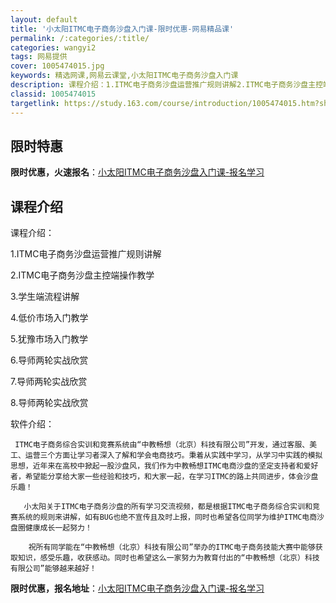 ```yaml
---
layout: default
title: '小太阳ITMC电子商务沙盘入门课-限时优惠-网易精品课'
permalink: /:categories/:title/
categories: wangyi2
tags: 网易提供
cover: 1005474015.jpg
keywords: 精选网课,网易云课堂,小太阳ITMC电子商务沙盘入门课
description: 课程介绍：1.ITMC电子商务沙盘运营推广规则讲解2.ITMC电子商务沙盘主控端操作教学3.学生端流程讲解4.低价市场入
classid: 1005474015
targetlink: https://study.163.com/course/introduction/1005474015.htm?share=1&shareId=1025206652&utm_campaign=share&utm_medium=iphoneShare&utm_source=&utm_u=1025206652
---
```


## 限时特惠

**限时优惠，火速报名**：[小太阳ITMC电子商务沙盘入门课-报名学习](https://study.163.com/course/introduction/1005474015.htm?share=1&shareId=1025206652&utm_campaign=share&utm_medium=iphoneShare&utm_source=&utm_u=1025206652)

## 课程介绍

课程介绍：

1.ITMC电子商务沙盘运营推广规则讲解

2.ITMC电子商务沙盘主控端操作教学

3.学生端流程讲解

4.低价市场入门教学

5.犹豫市场入门教学

6.导师两轮实战欣赏

7.导师两轮实战欣赏

8.导师两轮实战欣赏

软件介绍：

     ITMC电子商务综合实训和竞赛系统由“中教畅想（北京）科技有限公司”开发，通过客服、美工、运营三个方面让学习者深入了解和学会电商技巧。秉着从实践中学习，从学习中实践的模拟思想，近年来在高校中掀起一股沙盘风，我们作为中教畅想ITMC电商沙盘的坚定支持者和爱好者，希望能分享给大家一些经验和技巧，和大家一起，在学习ITMC的路上共同进步，体会沙盘乐趣！

       小太阳关于ITMC电子商务沙盘的所有学习交流视频，都是根据ITMC电子商务综合实训和竞赛系统的规则来讲解，如有BUG也绝不宣传且及时上报，同时也希望各位同学为维护ITMC电商沙盘圈健康成长一起努力！

        祝所有同学能在“中教畅想（北京）科技有限公司”举办的ITMC电子商务技能大赛中能够获取知识，感受乐趣，收获感动。同时也希望这么一家努力为教育付出的“中教畅想（北京）科技有限公司”能够越来越好！

**限时优惠，报名地址**：[小太阳ITMC电子商务沙盘入门课-报名学习](https://study.163.com/course/introduction/1005474015.htm?share=1&shareId=1025206652&utm_campaign=share&utm_medium=iphoneShare&utm_source=&utm_u=1025206652)

